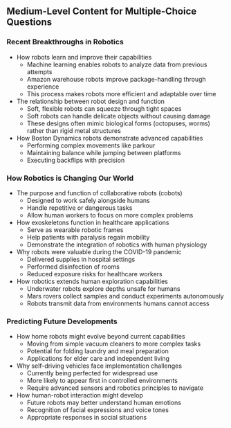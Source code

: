 ## Medium-Level Content for Multiple-Choice Questions

### Recent Breakthroughs in Robotics
- How robots learn and improve their capabilities
  - Machine learning enables robots to analyze data from previous attempts
  - Amazon warehouse robots improve package-handling through experience
  - This process makes robots more efficient and adaptable over time
- The relationship between robot design and function
  - Soft, flexible robots can squeeze through tight spaces
  - Soft robots can handle delicate objects without causing damage
  - These designs often mimic biological forms (octopuses, worms) rather than rigid metal structures
- How Boston Dynamics robots demonstrate advanced capabilities
  - Performing complex movements like parkour
  - Maintaining balance while jumping between platforms
  - Executing backflips with precision

### How Robotics is Changing Our World
- The purpose and function of collaborative robots (cobots)
  - Designed to work safely alongside humans
  - Handle repetitive or dangerous tasks
  - Allow human workers to focus on more complex problems
- How exoskeletons function in healthcare applications
  - Serve as wearable robotic frames
  - Help patients with paralysis regain mobility
  - Demonstrate the integration of robotics with human physiology
- Why robots were valuable during the COVID-19 pandemic
  - Delivered supplies in hospital settings
  - Performed disinfection of rooms
  - Reduced exposure risks for healthcare workers
- How robotics extends human exploration capabilities
  - Underwater robots explore depths unsafe for humans
  - Mars rovers collect samples and conduct experiments autonomously
  - Robots transmit data from environments humans cannot access

### Predicting Future Developments
- How home robots might evolve beyond current capabilities
  - Moving from simple vacuum cleaners to more complex tasks
  - Potential for folding laundry and meal preparation
  - Applications for elder care and independent living
- Why self-driving vehicles face implementation challenges
  - Currently being perfected for widespread use
  - More likely to appear first in controlled environments
  - Require advanced sensors and robotics principles to navigate
- How human-robot interaction might develop
  - Future robots may better understand human emotions
  - Recognition of facial expressions and voice tones
  - Appropriate responses in social situations